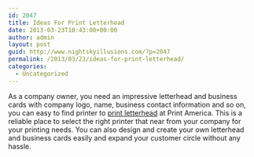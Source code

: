 ```yaml
---
id: 2047
title: Ideas For Print Letterhead
date: 2013-03-23T10:43:00+00:00
author: admin
layout: post
guid: http://www.nightskyillusions.com/?p=2047
permalink: /2013/03/23/ideas-for-print-letterhead/
categories:
  - Uncategorized
---
```

As a company owner, you need an impressive letterhead and business cards with company logo, name, business contact information and so on, you can easy to find printer to [print letterhead](http://www.printingamerica.com/design-tips/letterhead/ideas-for-your-letterhead/) at Print America. This is a reliable place to select the right printer that near from your company for your printing needs. You can also design and create your own letterhead and business cards easily and expand your customer circle without any hassle.